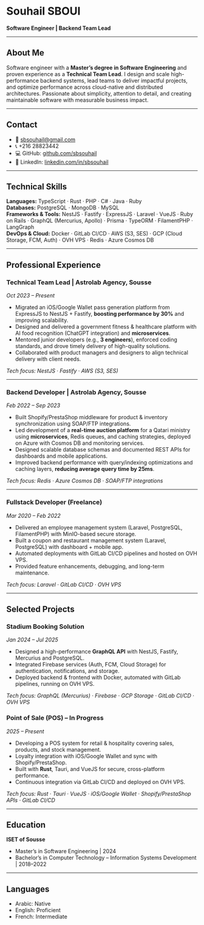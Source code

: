 # Souhail SBOUI

**Software Engineer | Backend Team Lead**

---

## About Me

Software engineer with a **Master’s degree in Software Engineering** and proven experience as a **Technical Team Lead**. I design and scale high-performance backend systems, lead teams to deliver impactful projects, and optimize performance across cloud-native and distributed architectures. Passionate about simplicity, attention to detail, and creating maintainable software with measurable business impact.

---

## Contact

- 📧 sbsouhail@gmail.com
- 📞 +216 28823442
- 💻 GitHub: [github.com/sbsouhail](https://github.com/sbsouhail)
- 🔗 LinkedIn: [linkedin.com/in/sbsouhail](https://www.linkedin.com/in/sbsouhail)

---

## Technical Skills

**Languages:** TypeScript · Rust · PHP · C# · Java · Ruby  
**Databases:** PostgreSQL · MongoDB · MySQL  
**Frameworks & Tools:** NestJS · Fastify · ExpressJS · Laravel · VueJS · Ruby on Rails · GraphQL (Mercurius, Apollo) · Prisma · TypeORM · FilamentPHP · LangGraph  
**DevOps & Cloud:** Docker · GitLab CI/CD · AWS (S3, SES) · GCP (Cloud Storage, FCM, Auth) · OVH VPS · Redis · Azure Cosmos DB

---

## Professional Experience

### Technical Team Lead | Astrolab Agency, Sousse

_Oct 2023 – Present_

- Migrated an iOS/Google Wallet pass generation platform from ExpressJS to NestJS + Fastify, **boosting performance by 30%** and improving scalability.
- Designed and delivered a government fitness & healthcare platform with AI food recognition (ChatGPT integration) and **microservices**.
- Mentored junior developers (e.g., **3 engineers**), enforced coding standards, and drove timely delivery of high-quality solutions.
- Collaborated with product managers and designers to align technical delivery with client needs.

_Tech focus: NestJS · Fastify · AWS (S3, SES)_

---

### Backend Developer | Astrolab Agency, Sousse

_Feb 2022 – Sep 2023_

- Built Shopify/PrestaShop middleware for product & inventory synchronization using SOAP/FTP integrations.
- Led development of a **real-time auction platform** for a Qatari ministry using **microservices**, Redis queues, and caching strategies, deployed on Azure with Cosmos DB and monitoring services.
- Designed scalable database schemas and documented REST APIs for dashboards and mobile applications.
- Improved backend performance with query/indexing optimizations and caching layers, **reducing average query time by 25ms**.

_Tech focus: Redis · Azure Cosmos DB · SOAP/FTP integrations_

---

### Fullstack Developer (Freelance)

_Mar 2020 – Feb 2022_

- Delivered an employee management system (Laravel, PostgreSQL, FilamentPHP) with MinIO-based secure storage.
- Built a coupon and restaurant management system (Laravel, PostgreSQL) with dashboard + mobile app.
- Automated deployments with GitLab CI/CD pipelines and hosted on OVH VPS.
- Provided feature enhancements, debugging, and long-term maintenance.

_Tech focus: Laravel · GitLab CI/CD · OVH VPS_

---

## Selected Projects

### Stadium Booking Solution

_Jan 2024 – Jul 2025_

- Designed a high-performance **GraphQL API** with NestJS, Fastify, Mercurius and PostgreSQL.
- Integrated Firebase services (Auth, FCM, Cloud Storage) for authentication, notifications, and storage.
- Deployed backend & frontend with Docker, automated with GitLab pipelines, running on OVH VPS.

_Tech focus: GraphQL (Mercurius) · Firebase · GCP Storage · GitLab CI/CD · OVH VPS_

### Point of Sale (POS) – In Progress

_2025 – Present_

- Developing a POS system for retail & hospitality covering sales, products, and stock management.
- Loyalty integration with iOS/Google Wallet and sync with Shopify/PrestaShop.
- Built with **Rust**, Tauri, and VueJS for secure, cross-platform performance.
- Continuous integration via GitLab CI/CD and deployed on OVH VPS.

_Tech focus: Rust · Tauri · VueJS · iOS/Google Wallet · Shopify/PrestaShop APIs · GitLab CI/CD_

---

## Education

**ISET of Sousse**

- Master’s in Software Engineering | 2024
- Bachelor’s in Computer Technology – Information Systems Development | 2018–2022

---

## Languages

- Arabic: Native
- English: Proficient
- French: Intermediate
